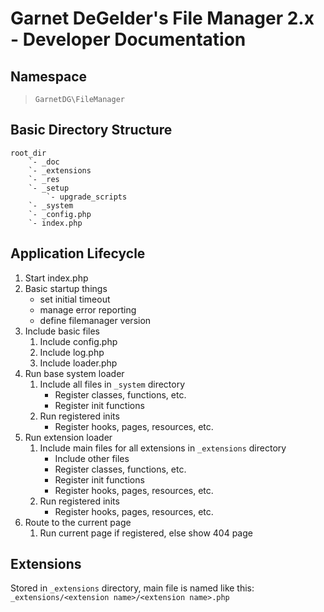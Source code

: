 # Garnet DeGelder's File Manager 2.x - Developer Documentation

## Namespace
> `GarnetDG\FileManager`

## Basic Directory Structure
```
root_dir
	`- _doc
	`- _extensions
	`- _res
	`- _setup
		`- upgrade_scripts
	`- _system
	`- _config.php
	`- index.php
```

## Application Lifecycle
1) Start index.php
2) Basic startup things
	- set initial timeout
	- manage error reporting
	- define filemanager version
3) Include basic files
	1) Include config.php
	2) Include log.php
	3) Include loader.php
4) Run base system loader
	1) Include all files in `_system` directory
		- Register classes, functions, etc.
		- Register init functions
	2) Run registered inits
		- Register hooks, pages, resources, etc.
5) Run extension loader
	1) Include main files for all extensions in `_extensions` directory
		- Include other files
		- Register classes, functions, etc.
		- Register init functions
		- Register hooks, pages, resources, etc.
	2) Run registered inits
		- Register hooks, pages, resources, etc.
6) Route to the current page
	1) Run current page if registered, else show 404 page


## Extensions
Stored in `_extensions` directory, main file is named like this: `_extensions/<extension name>/<extension name>.php`
